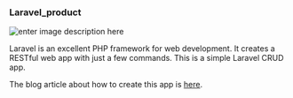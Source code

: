 ### Laravel_product

![enter image description here](https://lh3.googleusercontent.com/x3BMtSWEGxEfHiTuUOrgxJBjsFx9FY1BTF3II2QDsP-wvBn3RoxuQn3Sv9bsgmeYc-e0kcsYaVcZoSGfZsQNs31A7HfpTqpi6FEsJ7iWZST8-k9FXQ7xUedf-MOETFdkIH2CirvS4dEyzLzXgKKX01j5VngUmLGtoytLB3ix_5T-gWDVeSwYM8g6ZSLF3NvyKDk_1XZiO27iaBh3lpiXDCEfOJKR7pmeEDfeH_0vaHlr39NPxXmDfUkmBI309IKLMeGIzM6zslhhI0hV8-x6-281YyV57zsLWTHWNvvf7ZaKPcVGLx6wSN1jhIhe4YbqYXlRORC3Dn4NUjfiyfOlgCQgL-zUUWmOw9qjbX3Of6hqCLUugmc0AEq6wKdYK__tLuU4IWIOSOcZxY6Zp5OC2iOhPOtF-bfjOEOCjRh7m0Q2Oc6gqhAfXpGXaB5zs1FNSNIUkiNtazdEKQUhkKNvR6v6YVuKfS4y_Vqh1IFAd3hMFIxigs5STy1TBqq-YzZPz10WiD_KxYVffeYkqWoEGb8-RgSjw-jd9xSlvG3RrFedc3Pw70mqVp4Cv8aW-HNUanVHeUl3kMbHmYflUoqlcl4O3u7-lmRJoMRLQKZSZuRL1PYdjXs6lvXK4e7KKfV0nlPamKXxdIoyXRiegmXdIzNd=w767-h553-no)

Laravel is an excellent PHP framework for web development.  It creates a RESTful web app with just a few commands. This is a simple Laravel CRUD app.

The blog article about how to create this app is [here](https://charles4code.blogspot.com/2018/12/a-simple-laravel-crud-app_24.html). 
